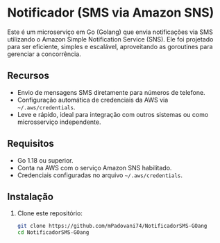 # Notificador (SMS via Amazon SNS)

Este é um microserviço em Go (Golang) que envia notificações via SMS utilizando o Amazon Simple Notification Service (SNS). Ele foi projetado para ser eficiente, simples e escalável, aproveitando as goroutines para gerenciar a concorrência.

## **Recursos**
- Envio de mensagens SMS diretamente para números de telefone.
- Configuração automática de credenciais da AWS via `~/.aws/credentials`.
- Leve e rápido, ideal para integração com outros sistemas ou como microsserviço independente.

## **Requisitos**
- Go 1.18 ou superior.
- Conta na AWS com o serviço Amazon SNS habilitado.
- Credenciais configuradas no arquivo `~/.aws/credentials`.

## **Instalação**
1. Clone este repositório:
   ```bash
   git clone https://github.com/mPadovani74/NotificadorSMS-GOang
   cd NotificadorSMS-GOang
